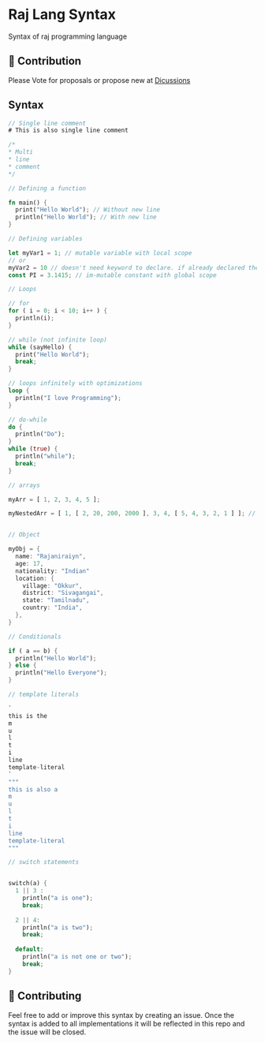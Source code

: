 # Raj Lang Syntax

Syntax of raj programming language


## 🤝 Contribution

Please Vote for proposals or propose new at [Dicussions](https://github.com/rajlang/Syntax/discussions/categories/proposals)


## Syntax

<!-- Using rust lang for some syntax highlighting -->
```rs
// Single line comment
# This is also single line comment

/*
* Multi
* line
* comment
*/

// Defining a function

fn main() {
  print("Hello World"); // Without new line
  println("Hello World"); // With new line
}

// Defining variables

let myVar1 = 1; // mutable variable with local scope
// or
myVar2 = 10 // doesn't need keyword to declare. if already declared then changes it
const PI = 3.1415; // im-mutable constant with global scope

// Loops

// for
for ( i = 0; i < 10; i++ ) {
  println(i);
}

// while (not infinite loop)
while (sayHello) {
  print("Hello World");
  break;
}

// loops infinitely with optimizations
loop {
  println("I love Programming");
}

// do-while
do {
  println("Do");
}
while (true) {
  println("while");
  break;
}

// arrays

myArr = [ 1, 2, 3, 4, 5 ];

myNestedArr = [ 1, [ 2, 20, 200, 2000 ], 3, 4, [ 5, 4, 3, 2, 1 ] ]; // arrays within array


// Object

myObj = {
  name: "Rajaniraiyn",
  age: 17,
  nationality: "Indian"
  location: {
    village: "Okkur",
    district: "Sivagangai",
    state: "Tamilnadu",
    country: "India",
  },
}

// Conditionals

if ( a == b) {
  println("Hello World");
} else {
  println("Hello Everyone");
}

// template literals

`
this is the 
m
u
l
t
i
line
template-literal
`
"""
this is also a 
m
u
l
t
i
line
template-literal
"""

// switch statements


switch(a) {
  1 || 3 :
    println("a is one");
    break;
    
  2 || 4:
    println("a is two");
    break;
    
  default:
    println("a is not one or two");
    break;
}
```

## 🤝 Contributing

  Feel free to add or improve this syntax by creating an issue.
  Once the syntax is added to all implementations it will be reflected in this repo and the issue will be closed.
